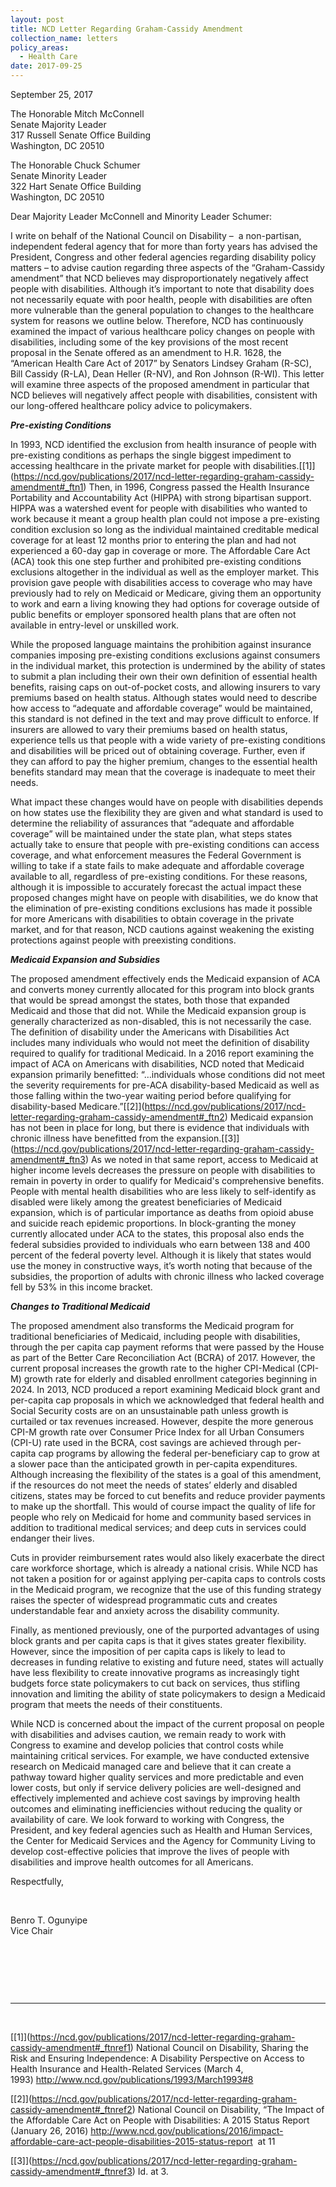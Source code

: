 ```yaml
---
layout: post
title: NCD Letter Regarding Graham-Cassidy Amendment
collection_name: letters
policy_areas:
  - Health Care
date: 2017-09-25
---
```

September 25, 2017

The Honorable Mitch McConnell\
Senate Majority Leader\
317 Russell Senate Office Building\
Washington, DC 20510

The Honorable Chuck Schumer\
Senate Minority Leader\
322 Hart Senate Office Building\
Washington, DC 20510

Dear Majority Leader McConnell and Minority Leader Schumer:

I write on behalf of the National Council on Disability –  a non-partisan, independent federal agency that for more than forty years has advised the President, Congress and other federal agencies regarding disability policy matters – to advise caution regarding three aspects of the “Graham-Cassidy amendment” that NCD believes may disproportionately negatively affect people with disabilities. Although it’s important to note that disability does not necessarily equate with poor health, people with disabilities are often more vulnerable than the general population to changes to the healthcare system for reasons we outline below. Therefore, NCD has continuously examined the impact of various healthcare policy changes on people with disabilities, including some of the key provisions of the most recent proposal in the Senate offered as an amendment to H.R. 1628, the “American Health Care Act of 2017” by Senators Lindsey Graham (R-SC), Bill Cassidy (R-LA), Dean Heller (R-NV), and Ron Johnson (R-WI). This letter will examine three aspects of the proposed amendment in particular that NCD believes will negatively affect people with disabilities, consistent with our long-offered healthcare policy advice to policymakers.

***Pre-existing Conditions***

In 1993, NCD identified the exclusion from health insurance of people with pre-existing conditions as perhaps the single biggest impediment to accessing healthcare in the private market for people with disabilities.[\[1]](https://ncd.gov/publications/2017/ncd-letter-regarding-graham-cassidy-amendment#_ftn1) Then, in 1996, Congress passed the Health Insurance Portability and Accountability Act (HIPPA) with strong bipartisan support. HIPPA was a watershed event for people with disabilities who wanted to work because it meant a group health plan could not impose a pre-existing condition exclusion so long as the individual maintained creditable medical coverage for at least 12 months prior to entering the plan and had not experienced a 60-day gap in coverage or more. The Affordable Care Act (ACA) took this one step further and prohibited pre-existing conditions exclusions altogether in the individual as well as the employer market. This provision gave people with disabilities access to coverage who may have previously had to rely on Medicaid or Medicare, giving them an opportunity to work and earn a living knowing they had options for coverage outside of public benefits or employer sponsored health plans that are often not available in entry-level or unskilled work.

While the proposed language maintains the prohibition against insurance companies imposing pre-existing conditions exclusions against consumers in the individual market, this protection is undermined by the ability of states to submit a plan including their own their own definition of essential health benefits, raising caps on out-of-pocket costs, and allowing insurers to vary premiums based on health status. Although states would need to describe how access to “adequate and affordable coverage” would be maintained, this standard is not defined in the text and may prove difficult to enforce. If insurers are allowed to vary their premiums based on health status, experience tells us that people with a wide variety of pre-existing conditions and disabilities will be priced out of obtaining coverage. Further, even if they can afford to pay the higher premium, changes to the essential health benefits standard may mean that the coverage is inadequate to meet their needs. 

What impact these changes would have on people with disabilities depends on how states use the flexibility they are given and what standard is used to determine the reliability of assurances that “adequate and affordable coverage” will be maintained under the state plan, what steps states actually take to ensure that people with pre-existing conditions can access coverage, and what enforcement measures the Federal Government is willing to take if a state fails to make adequate and affordable coverage available to all, regardless of pre-existing conditions. For these reasons, although it is impossible to accurately forecast the actual impact these proposed changes might have on people with disabilities, we do know that the elimination of pre-existing conditions exclusions has made it possible for more Americans with disabilities to obtain coverage in the private market, and for that reason, NCD cautions against weakening the existing protections against people with preexisting conditions.

***Medicaid Expansion and Subsidies***

The proposed amendment effectively ends the Medicaid expansion of ACA and converts money currently allocated for this program into block grants that would be spread amongst the states, both those that expanded Medicaid and those that did not. While the Medicaid expansion group is generally characterized as non-disabled, this is not necessarily the case. The definition of disability under the Americans with Disabilities Act includes many individuals who would not meet the definition of disability required to qualify for traditional Medicaid. In a 2016 report examining the impact of ACA on Americans with disabilities, NCD noted that Medicaid expansion primarily benefitted: “…individuals whose conditions did not meet the severity requirements for pre-ACA disability-based Medicaid as well as those falling within the two-year waiting period before qualifying for disability-based Medicare.”[\[2]](https://ncd.gov/publications/2017/ncd-letter-regarding-graham-cassidy-amendment#_ftn2) Medicaid expansion has not been in place for long, but there is evidence that individuals with chronic illness have benefitted from the expansion.[\[3]](https://ncd.gov/publications/2017/ncd-letter-regarding-graham-cassidy-amendment#_ftn3) As we noted in that same report, access to Medicaid at higher income levels decreases the pressure on people with disabilities to remain in poverty in order to qualify for Medicaid's comprehensive benefits. People with mental health disabilities who are less likely to self-identify as disabled were likely among the greatest beneficiaries of Medicaid expansion, which is of particular importance as deaths from opioid abuse and suicide reach epidemic proportions. In block-granting the money currently allocated under ACA to the states, this proposal also ends the federal subsidies provided to individuals who earn between 138 and 400 percent of the federal poverty level. Although it is likely that states would use the money in constructive ways, it’s worth noting that because of the subsidies, the proportion of adults with chronic illness who lacked coverage fell by 53% in this income bracket.

***Changes to Traditional Medicaid***

The proposed amendment also transforms the Medicaid program for traditional beneficiaries of Medicaid, including people with disabilities, through the per capita cap payment reforms that were passed by the House as part of the Better Care Reconciliation Act (BCRA) of 2017. However, the current proposal increases the growth rate to the higher CPI-Medical (CPI-M) growth rate for elderly and disabled enrollment categories beginning in 2024. In 2013, NCD produced a report examining Medicaid block grant and per-capita cap proposals in which we acknowledged that federal health and Social Security costs are on an unsustainable path unless growth is curtailed or tax revenues increased. However, despite the more generous CPI-M growth rate over Consumer Price Index for all Urban Consumers (CPI-U) rate used in the BCRA, cost savings are achieved through per-capita cap programs by allowing the federal per-beneficiary cap to grow at a slower pace than the anticipated growth in per-capita expenditures. Although increasing the flexibility of the states is a goal of this amendment, if the resources do not meet the needs of states’ elderly and disabled citizens, states may be forced to cut benefits and reduce provider payments to make up the shortfall. This would of course impact the quality of life for people who rely on Medicaid for home and community based services in addition to traditional medical services; and deep cuts in services could endanger their lives.

Cuts in provider reimbursement rates would also likely exacerbate the direct care workforce shortage, which is already a national crisis. While NCD has not taken a position for or against applying per-capita caps to controls costs in the Medicaid program, we recognize that the use of this funding strategy raises the specter of widespread programmatic cuts and creates understandable fear and anxiety across the disability community.

Finally, as mentioned previously, one of the purported advantages of using block grants and per capita caps is that it gives states greater flexibility. However, since the imposition of per capita caps is likely to lead to decreases in funding relative to existing and future need, states will actually have less flexibility to create innovative programs as increasingly tight budgets force state policymakers to cut back on services, thus stifling innovation and limiting the ability of state policymakers to design a Medicaid program that meets the needs of their constituents.

While NCD is concerned about the impact of the current proposal on people with disabilities and advises caution, we remain ready to work with Congress to examine and develop policies that control costs while maintaining critical services. For example, we have conducted extensive research on Medicaid managed care and believe that it can create a pathway toward higher quality services and more predictable and even lower costs, but only if service delivery policies are well-designed and effectively implemented and achieve cost savings by improving health outcomes and eliminating inefficiencies without reducing the quality or availability of care. We look forward to working with Congress, the President, and key federal agencies such as Health and Human Services, the Center for Medicaid Services and the Agency for Community Living to develop cost-effective policies that improve the lives of people with disabilities and improve health outcomes for all Americans.

Respectfully,

 

Benro T. Ogunyipe\
Vice Chair

 

 

 

- - -

 

[\[1]](https://ncd.gov/publications/2017/ncd-letter-regarding-graham-cassidy-amendment#_ftnref1) National Council on Disability, Sharing the Risk and Ensuring Independence: A Disability Perspective on Access to Health Insurance and Health-Related Services (March 4, 1993) <http://www.ncd.gov/publications/1993/March1993#8>

[\[2]](https://ncd.gov/publications/2017/ncd-letter-regarding-graham-cassidy-amendment#_ftnref2) National Council on Disability, “The Impact of the Affordable Care Act on People with Disabilities: A 2015 Status Report (January 26, 2016) <http://www.ncd.gov/publications/2016/impact-affordable-care-act-people-disabilities-2015-status-report>  at 11

[\[3]](https://ncd.gov/publications/2017/ncd-letter-regarding-graham-cassidy-amendment#_ftnref3) Id. at 3.